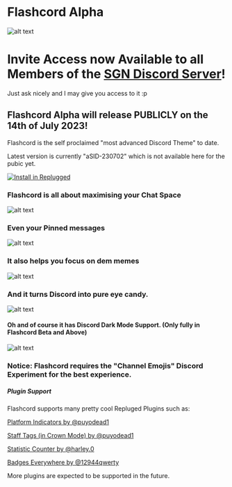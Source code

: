 # Flashcord Alpha
![alt text](https://raw.githubusercontent.com/SiriusBYT/flashcord/main/GFX_Flashcord/aSID-230630_Still.png)
# Invite Access now Available to all Members of the [SGN Discord Server](https://discord.gg/z93kHwGuZt)!
Just ask nicely and I may give you access to it :p

## Flashcord Alpha will release PUBLICLY on the 14th of July 2023!
Flashcord is the self proclaimed "most advanced Discord Theme" to date.

Latest version is currently "aSID-230702" which is not available here for the pubic yet.


[![Install in Replugged](https://img.shields.io/badge/-Install%20in%20Replugged-blue?style=for-the-badge&logo=none)](https://replugged.dev/install?identifier=SiriusBYT/flashcord&source=github)

### Flashcord is all about maximising your Chat Space
![alt text](https://raw.githubusercontent.com/SiriusBYT/flashcord/main/GFX_Flashcord/aSID-230630_HoverGestures.gif)
### Even your Pinned messages
![alt text](https://raw.githubusercontent.com/SiriusBYT/flashcord/main/GFX_Flashcord/aSID-230630_BetterPTMTabs.gif)
### It also helps you focus on dem memes
![alt text](https://raw.githubusercontent.com/SiriusBYT/flashcord/main/GFX_Flashcord/aSID-230630_BetterFocus.gif)
### And it turns Discord into pure eye candy.
![alt text](https://raw.githubusercontent.com/SiriusBYT/flashcord/main/GFX_Flashcord/aSID-230630_SettingsModal%2BMyAccOverhault.gif)

#### Oh and of course it has Discord Dark Mode Support. (Only fully in Flashcord Beta and Above)
![alt text](https://raw.githubusercontent.com/SiriusBYT/flashcord/main/GFX_Flashcord/aSID-230630_StillDark.png)


### Notice: Flashcord requires the "Channel Emojis" Discord Experiment for the best experience.

##### Plugin Support

Flashcord supports many pretty cool Repluged Plugins such as:

[Platform Indicators by @puyodead1](https://replugged.dev/install?identifier=me.puyodead1.PlatformIndicators)

[Staff Tags (in Crown Mode) by @puyodead1](https://replugged.dev/install?identifier=me.puyodead1.StaffTags)

[Statistic Counter by @harley.0](https://replugged.dev/install?identifier=griefmodz/statistic-counter&source=github)

[Badges Everywhere by @12944qwerty](https://replugged.dev/install?identifier=dev.kingfish.BadgesEverywhere)


More plugins are expected to be supported in the future.
